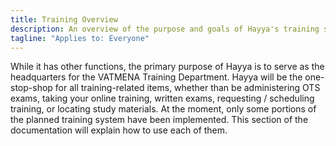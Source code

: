 ```yaml
---
title: Training Overview
description: An overview of the purpose and goals of Hayya's training system
tagline: "Applies to: Everyone"
---
```


While it has other functions, the primary purpose of Hayya is to serve as the headquarters for the VATMENA Training Department. Hayya will be the one-stop-shop for all training-related items, whether than be administering OTS exams, taking your online training, written exams, requesting / scheduling training, or locating study materials.
At the moment, only some portions of the planned training system have been implemented. This section of the documentation will explain how to use each of them.
